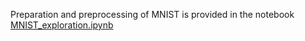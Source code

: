 Preparation and preprocessing of MNIST is provided in the notebook [MNIST_exploration.ipynb](MNIST_exploration.ipynb) <br>
